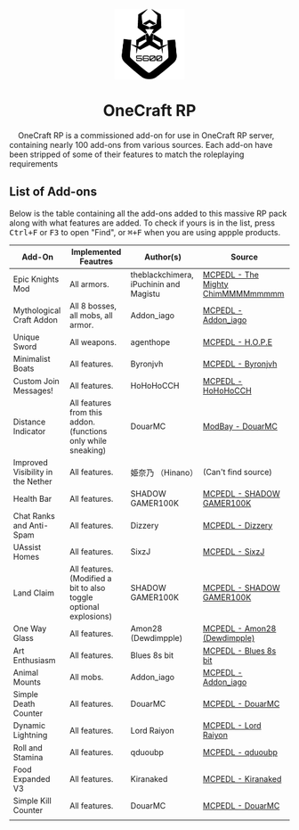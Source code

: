 <div align="center">
	<img src="https://github.com/Virus5600/OneCraft-RP/blob/4005bef8e67b1322e75566d970aa915e1b919b98/BP/pack_icon.png" alt="OneCraft RP Logo" title="OneCraft RP Logo" width="25%" align="center"/>
</div>

<h1 align="center">OneCraft RP</h1>
&nbsp;&nbsp;&nbsp;&nbsp;OneCraft RP is a commissioned add-on for use in OneCraft RP server, containing nearly 100 add-ons from various sources. Each add-on have been stripped of some of their features to match the 
roleplaying requirements

## List of Add-ons
Below is the table containing all the add-ons added to this massive RP pack along with what features are added. To check if yours is in the list,
press <kbd>Ctrl+F</kbd> or <kbd>F3</kbd> to open "Find", or <kbd>⌘+F</kbd> when you are using appple products.

| Add-On | Implemented Feautres | Author(s) | Source |
|--------|----------------------|---------|--------|
| Epic Knights Mod | All armors. | theblackchimera, iPuchinin and Magistu | [MCPEDL - The Mighty ChimMMMMmmmmm](https://mcpedl.com/the-epic-knights-mod/) |
| Mythological Craft Addon | All 8 bosses, all mobs, all armor. | Addon_iago | [MCPEDL - Addon_iago](https://mcpedl.com/mythological-craft-addon/) |
| Unique Sword | All weapons. | agenthope | [MCPEDL - H.O.P.E](https://mcpedl.com/unique-sword/) |
| Minimalist Boats | All features. | Byronjvh | [MCPEDL - Byronjvh](https://mcpedl.com/minimalist-boats-addon-1-2/) |
| Custom Join Messages! | All features. | HoHoHoCCH | [MCPEDL - HoHoHoCCH](https://mcpedl.com/custom-join-messages-customizable/) |
| Distance Indicator | All features from this addon. (functions only while sneaking) | DouarMC | [ModBay - DouarMC](https://modbay.org/mods/1260-distance-indicator.html) |
| Improved Visibility in the Nether | All features. | 姫奈乃 （Hinano） | (Can't find source) |
| Health Bar | All features. | SHADOW GAMER100K | [MCPEDL - SHADOW GAMER100K](https://mcpedl.com/health-bar-works-with-addons-mobs/) |
| Chat Ranks and Anti-Spam | All features. | Dizzery | [MCPEDL - Dizzery](https://mcpedl.com/chat-ranks-anti-spam/) |
| UAssist Homes | All features. | SixzJ | [MCPEDL - SixzJ](https://mcpedl.com/uassist-homes-v0-1/) |
| Land Claim | All features. (Modified a bit to also toggle optional explosions) | SHADOW GAMER100K | [MCPEDL - SHADOW GAMER100K](https://mcpedl.com/land-claim/) |
| One Way Glass | All features. | Amon28 (Dewdimpple) | [MCPEDL - Amon28 (Dewdimpple)](https://mcpedl.com/one-way-glass-addon/) |
| Art Enthusiasm | All features. | Blues 8s bit | [MCPEDL - Blues 8s bit](https://mcpedl.com/art-enthusiams/) |
| Animal Mounts | All mobs. | Addon_iago | [MCPEDL - Addon_iago](https://mcpedl.com/animal-mounts-addon-v1-0/) |
| Simple Death Counter | All features. | DouarMC | [MCPEDL - DouarMC](https://mcpedl.com/douarmc-simple-death-counter/) |
| Dynamic Lightning | All features. | Lord Raiyon | [MCPEDL - Lord Raiyon](https://mcpedl.com/raiyons-dynamic-light-addon/) |
| Roll and Stamina | All features. | qduoubp | [MCPEDL - qduoubp](https://mcpedl.com/roll-and-stamina/) |
| Food Expanded V3 | All features. | Kiranaked | [MCPEDL - Kiranaked](https://mcpedl.com/food-expanded-more-food-to-minecraft/) |
| Simple Kill Counter | All features. | DouarMC |[MCPEDL - DouarMC](https://mcpedl.com/douarmc-simple-kill-counter/)  |
|  |  |  |  |
